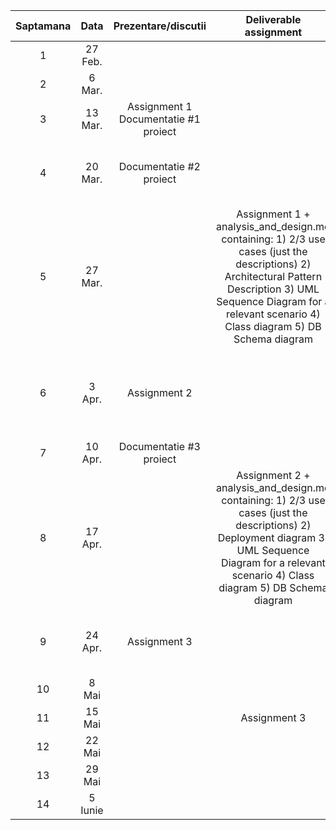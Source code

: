 | Saptamana |   Data  |          Prezentare/discutii         |                                                                                                 Deliverable assignment                                                                                                |                                                      Deliverable proiect                                                      |
|:---------:|:-------:|:------------------------------------:|:---------------------------------------------------------------------------------------------------------------------------------------------------------------------------------------------------------------------:|:-----------------------------------------------------------------------------------------------------------------------------:|
|     1     | 27 Feb. |                                      |                                                                                                                                                                                                                       |                                                                                                                               |
|     2     |  6 Mar. |                                      |                                                                                                                                                                                                                       |  Specificatie proiect                                                                                          |
|     3     | 13 Mar. | Assignment 1 Documentatie #1 proiect |                                                                                                                                                                                                                       |                                                                                                                               |
|     4     | 20 Mar. |        Documentatie #2 proiect       |                                                                                                                                                                                                                       |                 Documentatie #1: Use case model (2 use cases), Supplementary specification, Glossary documents                |
|     5     | 27 Mar. |                                      | Assignment 1 + analysis_and_design.md containing: 1) 2/3 use cases (just the descriptions) 2) Architectural Pattern Description 3) UML Sequence Diagram for a relevant scenario 4) Class diagram 5) DB Schema diagram |                                                                                                                               |
|     6     |  3 Apr. |             Assignment 2             |                                                                                                                                                                                                                       | Documentatie #2: 1) Architectural Pattern Description 2) DB Schema diagram 3) Package diagram 4) Component&Deployment Diagram |
|     7     | 10 Apr. |        Documentatie #3 proiect       |                                                                                                                                                                                                                       |                                                                                                                               |
|     8     | 17 Apr. |                                      |                                                                                                      Assignment 2 + analysis_and_design.md containing:       1) 2/3 use cases (just the descriptions) 2) Deployment diagram 3) UML Sequence Diagram for a relevant scenario 4) Class diagram 5) DB Schema diagram                                                                                               |                                                                                                                               |
|     9     | 24 Apr. |             Assignment 3             |                                                                                                                                                                                                                       |                                           Documentatie #3: Data model, Description of used design patterns, Sequence diagram for 2 relevant scenarios                                           |
|     10    |  8 Mai  |                                      |                                                                                                                                                                                                                       |                                                                                                                               |
|     11    |  15 Mai |                                      |                                                                                                      Assignment 3                                                                                                     |                                                                                                                               |
|     12    |  22 Mai |                                      |                                                                                                                                                                                                                       |                                                  Documentatie si implementare                                                 |
|     13    |  29 Mai |                                      |                                                                                                                                                                                                                       |                                                  Documentatie si implementare                                                 |
|     14    | 5 Iunie |                                      |                                                                                                                                                                                                                       |                                               Prezentari cu intarziere - proiect                                              |
